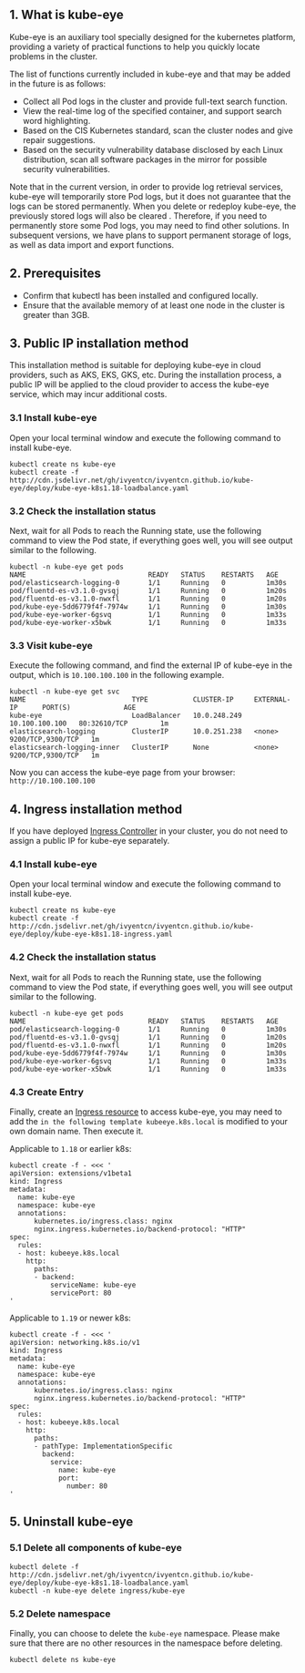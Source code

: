 ## 1. What is kube-eye
Kube-eye is an auxiliary tool specially designed for the kubernetes platform, providing a variety of practical functions to help you quickly locate problems in the cluster.

The list of functions currently included in kube-eye and that may be added in the future is as follows:
- Collect all Pod logs in the cluster and provide full-text search function.
- View the real-time log of the specified container, and support search word highlighting.
- Based on the CIS Kubernetes standard, scan the cluster nodes and give repair suggestions.
- Based on the security vulnerability database disclosed by each Linux distribution, scan all software packages in the mirror for possible security vulnerabilities.

Note that in the current version, in order to provide log retrieval services, kube-eye will temporarily store Pod logs, but it does not guarantee that the logs can be stored permanently. When you delete or redeploy kube-eye, the previously stored logs will also be cleared . Therefore, if you need to permanently store some Pod logs, you may need to find other solutions. In subsequent versions, we have plans to support permanent storage of logs, as well as data import and export functions.

## 2. Prerequisites
- Confirm that kubectl has been installed and configured locally.
- Ensure that the available memory of at least one node in the cluster is greater than 3GB.

## 3. Public IP installation method
This installation method is suitable for deploying kube-eye in cloud providers, such as AKS, EKS, GKS, etc. During the installation process, a public IP will be applied to the cloud provider to access the kube-eye service, which may incur additional costs.

### 3.1 Install kube-eye
Open your local terminal window and execute the following command to install kube-eye.
```
kubectl create ns kube-eye
kubectl create -f http://cdn.jsdelivr.net/gh/ivyentcn/ivyentcn.github.io/kube-eye/deploy/kube-eye-k8s1.18-loadbalance.yaml
```

### 3.2 Check the installation status
Next, wait for all Pods to reach the Running state, use the following command to view the Pod state, if everything goes well, you will see output similar to the following.
```
kubectl -n kube-eye get pods
NAME                              READY   STATUS    RESTARTS   AGE
pod/elasticsearch-logging-0       1/1     Running   0          1m30s
pod/fluentd-es-v3.1.0-gvsqj       1/1     Running   0          1m20s
pod/fluentd-es-v3.1.0-nwxfl       1/1     Running   0          1m20s
pod/kube-eye-5dd6779f4f-7974w     1/1     Running   0          1m30s
pod/kube-eye-worker-6gsvq         1/1     Running   0          1m33s
pod/kube-eye-worker-x5bwk         1/1     Running   0          1m33s
```

### 3.3 Visit kube-eye
Execute the following command, and find the external IP of kube-eye in the output, which is `10.100.100.100` in the following example.
```
kubectl -n kube-eye get svc
NAME                          TYPE           CLUSTER-IP     EXTERNAL-IP      PORT(S)             AGE
kube-eye                      LoadBalancer   10.0.248.249   10.100.100.100   80:32610/TCP        1m
elasticsearch-logging         ClusterIP      10.0.251.238   <none>           9200/TCP,9300/TCP   1m
elasticsearch-logging-inner   ClusterIP      None           <none>           9200/TCP,9300/TCP   1m
```

Now you can access the kube-eye page from your browser: `http://10.100.100.100`

## 4. Ingress installation method
If you have deployed [Ingress Controller](https://kubernetes.io/en/docs/concepts/services-networking/ingress-controllers) in your cluster, you do not need to assign a public IP for kube-eye separately.

### 4.1 Install kube-eye
Open your local terminal window and execute the following command to install kube-eye.
```
kubectl create ns kube-eye
kubectl create -f http://cdn.jsdelivr.net/gh/ivyentcn/ivyentcn.github.io/kube-eye/deploy/kube-eye-k8s1.18-ingress.yaml
```

### 4.2 Check the installation status
Next, wait for all Pods to reach the Running state, use the following command to view the Pod state, if everything goes well, you will see output similar to the following.
```
kubectl -n kube-eye get pods
NAME                              READY   STATUS    RESTARTS   AGE
pod/elasticsearch-logging-0       1/1     Running   0          1m30s
pod/fluentd-es-v3.1.0-gvsqj       1/1     Running   0          1m20s
pod/fluentd-es-v3.1.0-nwxfl       1/1     Running   0          1m20s
pod/kube-eye-5dd6779f4f-7974w     1/1     Running   0          1m30s
pod/kube-eye-worker-6gsvq         1/1     Running   0          1m33s
pod/kube-eye-worker-x5bwk         1/1     Running   0          1m33s
```

### 4.3 Create Entry
Finally, create an [Ingress resource](https://kubernetes.io/en/docs/concepts/services-networking/ingress/#the-ingress-resource) to access kube-eye, you may need to add the `in the following template kubeeye.k8s.local` is modified to your own domain name. Then execute it.

Applicable to `1.18` or earlier k8s:
```
kubectl create -f - <<< '
apiVersion: extensions/v1beta1
kind: Ingress
metadata:
  name: kube-eye
  namespace: kube-eye
  annotations:
      kubernetes.io/ingress.class: nginx
      nginx.ingress.kubernetes.io/backend-protocol: "HTTP"
spec:
  rules:
  - host: kubeeye.k8s.local
    http:
      paths:
      - backend:
          serviceName: kube-eye
          servicePort: 80
'
```

Applicable to `1.19` or newer k8s:
```
kubectl create -f - <<< '
apiVersion: networking.k8s.io/v1
kind: Ingress
metadata:
  name: kube-eye
  namespace: kube-eye
  annotations:
      kubernetes.io/ingress.class: nginx
      nginx.ingress.kubernetes.io/backend-protocol: "HTTP"
spec:
  rules:
  - host: kubeeye.k8s.local
    http:
      paths:
      - pathType: ImplementationSpecific
        backend:
          service:
            name: kube-eye
            port:
              number: 80
'
```

## 5. Uninstall kube-eye
### 5.1 Delete all components of kube-eye
```
kubectl delete -f http://cdn.jsdelivr.net/gh/ivyentcn/ivyentcn.github.io/kube-eye/deploy/kube-eye-k8s1.18-loadbalance.yaml
kubectl -n kube-eye delete ingress/kube-eye
```

### 5.2 Delete namespace
Finally, you can choose to delete the `kube-eye` namespace. Please make sure that there are no other resources in the namespace before deleting.
```
kubectl delete ns kube-eye
```
